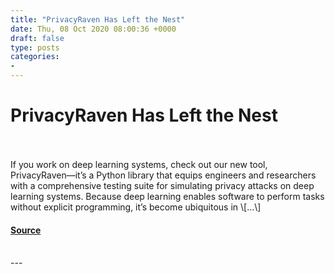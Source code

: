 ```yaml
---
title: "PrivacyRaven Has Left the Nest"
date: Thu, 08 Oct 2020 08:00:36 +0000
draft: false
type: posts
categories: 
- 
---
```

# PrivacyRaven Has Left the Nest

<br/>

<br/>
If you work on deep learning systems, check out our new tool, PrivacyRaven—it’s a Python library that equips engineers and researchers with a comprehensive testing suite for simulating privacy attacks on deep learning systems. Because deep learning enables software to perform tasks without explicit programming, it’s become ubiquitous in \[…\]

#### [Source](https://blog.trailofbits.com/2020/10/08/privacyraven-has-left-the-nest/)

<br/>
---
